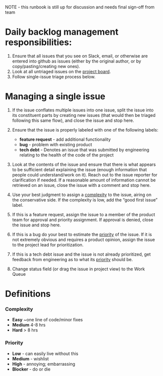 NOTE - this runbook is still up for discussion and needs final sign-off from team

# Daily backlog management responsibilities:
1. Ensure that all issues that you see on Slack, email, or otherwise are entered into github as issues (either by the original author, or by copy/pasting/creating new ones).
1. Look at all untriaged issues on the [project board](https://github.com/orgs/hackclub/projects/32).
1. Follow single-issue triage process below.

# Managing a single issue
1. If the issue conflates multiple issues into one issue, split the issue into its constituent parts by creating new issues (that would then be triaged following this same flow), and close the issue and stop here.
1. Ensure that the issue is properly labeled with one of the following labels:
    * **feature request** - add additional functionality
    * **bug** - problem with existing product
    * **tech debt** - Denotes an issue that was submitted by engineering relating to the health of the code of the project

1. Look at the contents of the issue and ensure that there is what appears to be sufficient detail explaining the issue (enough information that people could understand/work on it).  Reach out to the issue reporter for clarification if needed.  If a reasonable amount of information cannot be retrieved on an issue, close the issue with a comment and stop here.
1. Use your best judgment to assign a [complexity](#complexity) to the issue, airing on the conservative side.  If the complexity is low, add the “good first issue” label.
1. If this is a feature request, assign the issue to a member of the product team for approval and priority assignment.  If approval is denied, close the issue and stop here.
1. If this is a bug do your best to estimate the [priority](#priority) of the issue.  If it is not extremely obvious and requires a product opinion, assign the issue to the project lead for prioritization.
1. If this is a tech debt issue and the issue is not already prioritized, get feedback from engineering as to what its [priority](#priority) should be.
1. Change status field (or drag the issue in project view) to the Work Queue

# Definitions

### Complexity
* **Easy** ~one line of code/minor fixes
* **Medium** 4-8 hrs
* **Hard** > 8 hrs

### Priority
* **Low** - can easily live without this
* **Medium** - wishlist
* **High** - annoying; embarrassing
* **Blocker** - do or die
